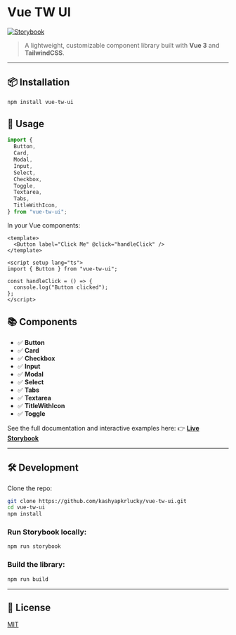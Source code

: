 # Vue TW UI

[![Storybook](https://img.shields.io/badge/Storybook-Live-orange?logo=storybook)](https://vue-tw-ui.onrender.com)

> A lightweight, customizable component library built with **Vue 3** and **TailwindCSS**.

---

## 📦 Installation

```bash
npm install vue-tw-ui
```

## 🚀 Usage

```ts
import {
  Button,
  Card,
  Modal,
  Input,
  Select,
  Checkbox,
  Toggle,
  Textarea,
  Tabs,
  TitleWithIcon,
} from "vue-tw-ui";
```

In your Vue components:

```vue
<template>
  <Button label="Click Me" @click="handleClick" />
</template>

<script setup lang="ts">
import { Button } from "vue-tw-ui";

const handleClick = () => {
  console.log("Button clicked");
};
</script>
```

## 📚 Components

- ✅ **Button**
- ✅ **Card**
- ✅ **Checkbox**
- ✅ **Input**
- ✅ **Modal**
- ✅ **Select**
- ✅ **Tabs**
- ✅ **Textarea**
- ✅ **TitleWithIcon**
- ✅ **Toggle**

See the full documentation and interactive examples here:
👉 **[Live Storybook](https://vue-tw-ui.onrender.com)**

---

## 🛠 Development

Clone the repo:

```bash
git clone https://github.com/kashyapkrlucky/vue-tw-ui.git
cd vue-tw-ui
npm install
```

### Run Storybook locally:

```bash
npm run storybook
```

### Build the library:

```bash
npm run build
```

---

## 📖 License

[MIT](LICENSE)
